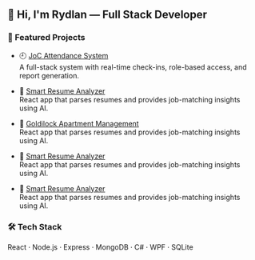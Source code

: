 ## 👋 Hi, I'm Rydlan — Full Stack Developer

### 🚀 Featured Projects
- 🕘 [JoC Attendance System](https://github.com/rydlancode/joc-attendance)  
  A full-stack system with real-time check-ins, role-based access, and report generation.

- 📄 [Smart Resume Analyzer](https://github.com/rydlancode/resume-analyzer)  
  React app that parses resumes and provides job-matching insights using AI.

- 📄 [Goldilock Apartment Management](https://github.com/leapoffaithshipit/Goldilock-Apartment-Management-)  
  React app that parses resumes and provides job-matching insights using AI.




  

- 📄 [Smart Resume Analyzer](https://github.com/hafiyhakimi/PlantFeedWeb)  
  React app that parses resumes and provides job-matching insights using AI.

- 📄 [Smart Resume Analyzer](https://github.com/ahmkhairy/event-booking)  
  React app that parses resumes and provides job-matching insights using AI.

### 🛠️ Tech Stack
React · Node.js · Express · MongoDB · C# · WPF · SQLite
